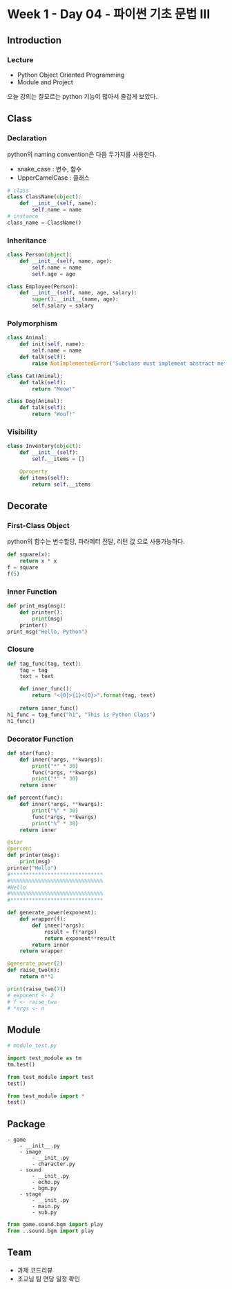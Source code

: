 # Week 1 - Day 04 - 파이썬 기초 문법 III

## Introduction
### Lecture
- Python Object Oriented Programming
- Module and Project



오늘 강의는 잘모르는 python 기능이 많아서 즐겁게 보았다.  


## Class

### Declaration
python의 naming convention은 다음 두가지를 사용한다.  
- snake_case : 변수, 함수
- UpperCamelCase : 클래스

```python
# class
class ClassName(object):
    def __init__(self, name):
        self.name = name
# instance
class_name = ClassName()
```

### Inheritance
```python
class Person(object):
    def __init__(self, name, age):
        self.name = name
        self.age = age

class Employee(Person):
    def __init__(self, name, age, salary):
        super().__init__(name, age):
        self.salary = salary
```

### Polymorphism
```python
class Animal:
    def init(self, name):
        self.name = name
    def talk(self):
        raise NotImplementedError("Subclass must implement abstract method")

class Cat(Animal):
    def talk(self):
        return "Meow!"

class Dog(Animal):
    def talk(self):
        return "Woof!"
```

### Visibility
```python
class Inventory(object):
    def __init__(self):
        self.__items = []

    @property
    def items(self):
        return self.__items
```

## Decorate
### First-Class Object
python의 함수는 변수할당, 파라메터 전달, 리턴 값 으로 사용가능하다.
```python
def square(x):
    return x * x
f = square
f(5)
```
### Inner Function
```python
def print_msg(msg): 
    def printer():
        print(msg)
    printer()
print_msg("Hello, Python")
```

### Closure
```python
def tag_func(tag, text):
    tag = tag
    text = text

    def inner_func():
        return "<{0}>{1}<{0}>".format(tag, text)
    
    return inner_func()
h1_func = tag_func("h1", "This is Python Class")
h1_func()
```

### Decorator Function
```python
def star(func):
    def inner(*args, **kwargs):
        print("*" * 30)
        func(*args, **kwargs)
        print("*" * 30)
    return inner

def percent(func):
    def inner(*args, **kwargs):
        print("%" * 30)
        func(*args, **kwargs)
        print("%" * 30)
    return inner

@star
@percent
def printer(msg):
    print(msg)
printer("Hello")
#******************************
#%%%%%%%%%%%%%%%%%%%%%%%%%%%%%%
#Hello
#%%%%%%%%%%%%%%%%%%%%%%%%%%%%%%
#******************************
```
```python
def generate_power(exponent):
    def wrapper(f):
        def inner(*args):
            result = f(*args)
            return exponent**result
        return inner
    return wrapper

@generate_power(2)
def raise_two(n):
    return n**2

print(raise_two(7))
# exponent <- 2
# f <- raise_two
# *args <- n
```

## Module
```python
# module_test.py

import test_module as tm
tm.test()

from test_module import test
test()

from test_module import *
test()
```

## Package
```
- game
    - __init__.py
    - image
        - __init_.py
        - character.py
    - sound
        - __init_.py
        - echo.py
        - bgm.py
    - stage
        - __init_.py
        - main.py
        - sub.py
```
```python
from game.sound.bgm import play
from ..sound.bgm import play
```

## Team
- 과제 코드리뷰
- 조교님 팀 면담 일정 확인